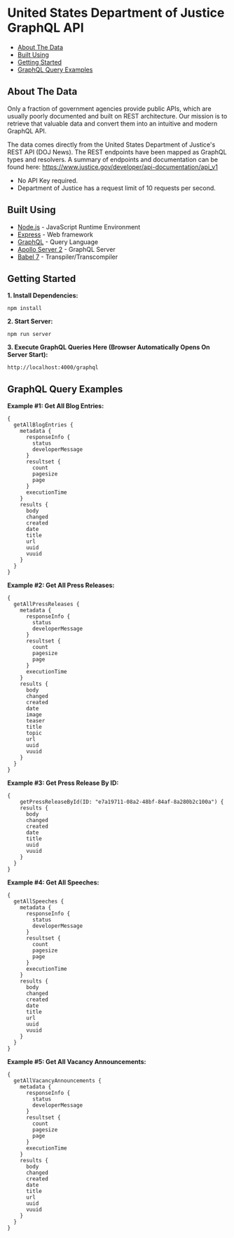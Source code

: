 # United States Department of Justice GraphQL API

*  [About The Data](#about-the-data)
*  [Built Using](#built-using)
*  [Getting Started](#getting-started)
*  [GraphQL Query Examples](#graphql-query-examples)

## About The Data
Only a fraction of government agencies provide public APIs, which are usually poorly documented and built on REST architecture. Our mission is to retrieve that valuable data and convert them into an intuitive and modern GraphQL API.

The data comes directly from the United States Department of Justice's REST API (DOJ News). The REST endpoints have been mapped as GraphQL types and resolvers. A summary of endpoints and documentation can be found here: https://www.justice.gov/developer/api-documentation/api_v1

- No API Key required.
- Department of Justice has a request limit of 10 requests per second.

## Built Using
* [Node.js](https://nodejs.org/en) - JavaScript Runtime Environment
* [Express](https://expressjs.com) - Web framework
* [GraphQL](https://graphql.org) - Query Language
* [Apollo Server 2](https://www.apollographql.com/docs/apollo-server) - GraphQL Server
* [Babel 7](https://babeljs.io) - Transpiler/Transcompiler

## Getting Started
**1. Install Dependencies:**
```
npm install
```

**2. Start Server:**
```
npm run server
```

**3. Execute GraphQL Queries Here (Browser Automatically Opens On Server Start):**
```
http://localhost:4000/graphql
```

## GraphQL Query Examples
**Example #1: Get All Blog Entries:**
```
{
  getAllBlogEntries {
    metadata {
      responseInfo {
        status
        developerMessage
      }
      resultset {
        count
        pagesize
        page
      }
      executionTime
    }
    results {
      body
      changed
      created
      date
      title
      url
      uuid
      vuuid
    }
  }
}
```

**Example #2: Get All Press Releases:**
```
{
  getAllPressReleases {
    metadata {
      responseInfo {
        status
        developerMessage
      }
      resultset {
        count
        pagesize
        page
      }
      executionTime
    }
    results {
      body
      changed
      created
      date
      image
      teaser
      title
      topic
      url
      uuid
      vuuid
    }
  }
}
```


**Example #3: Get Press Release By ID:**
```
{
	getPressReleaseById(ID: "e7a19711-08a2-48bf-84af-8a280b2c100a") {
    results {
      body
      changed
      created
      date
      title
      uuid
      vuuid
    }
  }
}
```

**Example #4: Get All Speeches:**
```
{
  getAllSpeeches {
    metadata {
      responseInfo {
        status
        developerMessage
      }
      resultset {
        count
        pagesize
        page
      }
      executionTime
    }
    results {
      body
      changed
      created
      date
      title
      url
      uuid
      vuuid
    }
  }
}
```

**Example #5: Get All Vacancy Announcements:**
```
{
  getAllVacancyAnnouncements {
    metadata {
      responseInfo {
        status
        developerMessage
      }
      resultset {
        count
        pagesize
        page
      }
      executionTime
    }
    results {
      body
      changed
      created
      date
      title
      url
      uuid
      vuuid
    }
  }
}
```